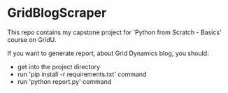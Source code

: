 # GridBlogScraper

This repo contains my capstone project for 'Python from Scratch - Basics' course on GridU.

If you want to generate report, about Grid Dynamics blog, you should:

* get into the project directory
* run 'pip install -r requirements.txt' command
* run 'python report.py' command
